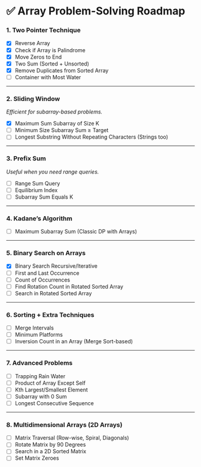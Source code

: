 # ✅ Array Problem-Solving Roadmap

### 1. Two Pointer Technique
- [x] Reverse Array
- [x] Check if Array is Palindrome
- [x] Move Zeros to End
- [x] Two Sum (Sorted + Unsorted)
- [x] Remove Duplicates from Sorted Array
- [ ] Container with Most Water

---

### 2. Sliding Window
_Efficient for subarray-based problems._
- [x] Maximum Sum Subarray of Size K
- [ ] Minimum Size Subarray Sum ≥ Target
- [ ] Longest Substring Without Repeating Characters (Strings too)

---

### 3. Prefix Sum
_Useful when you need range queries._
- [ ] Range Sum Query
- [ ] Equilibrium Index
- [ ] Subarray Sum Equals K

---

### 4. Kadane’s Algorithm
- [ ] Maximum Subarray Sum (Classic DP with Arrays)

---

### 5. Binary Search on Arrays
- [x] Binary Search Recursive/Iterative
- [ ] First and Last Occurrence
- [ ] Count of Occurrences
- [ ] Find Rotation Count in Rotated Sorted Array
- [ ] Search in Rotated Sorted Array

---

### 6. Sorting + Extra Techniques
- [ ] Merge Intervals
- [ ] Minimum Platforms
- [ ] Inversion Count in an Array (Merge Sort-based)

---

### 7. Advanced Problems
- [ ] Trapping Rain Water
- [ ] Product of Array Except Self
- [ ] Kth Largest/Smallest Element
- [ ] Subarray with 0 Sum
- [ ] Longest Consecutive Sequence

---

### 8. Multidimensional Arrays (2D Arrays)
- [ ] Matrix Traversal (Row-wise, Spiral, Diagonals)
- [ ] Rotate Matrix by 90 Degrees
- [ ] Search in a 2D Sorted Matrix
- [ ] Set Matrix Zeroes
